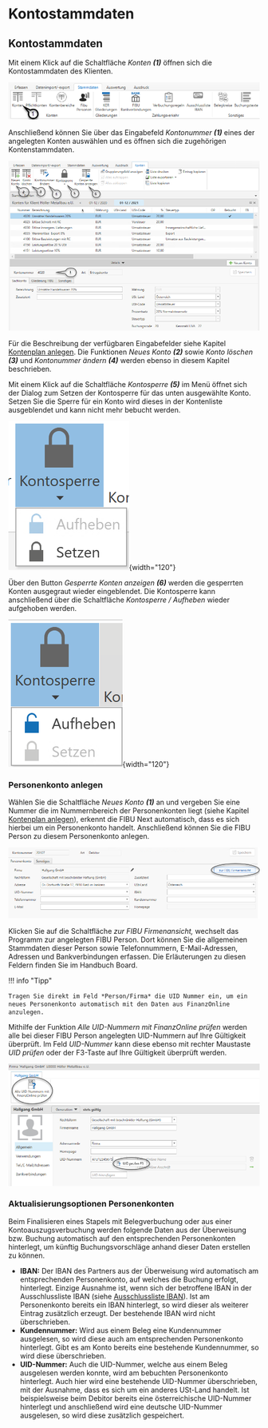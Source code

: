 # Kontostammdaten

## Kontostammdaten


Mit einem Klick auf die Schaltfläche *Konten* ***(1)*** öffnen sich die Kontostammdaten des Klienten.


![Image](<img/NeuesElement109.png>)

Anschließend können Sie über das Eingabefeld *Kontonummer* ***(1)*** eines der angelegten Konten auswählen und es öffnen sich die zugehörigen Kontenstammdaten.


![Image](<img/NeuesElement108.png>)

Für die Beschreibung der verfügbaren Eingabefelder siehe Kapitel [Kontenplan anlegen](../Stammdaten%20Vorlagen/Kontenplane.md/#kontenplan-anlegen). Die Funktionen *Neues Konto* ***(2)*** sowie *Konto löschen* ***(3)*** und *Kontonummer ändern* ***(4)*** werden ebenso in diesem Kapitel beschrieben.

Mit einem Klick auf die Schaltfläche *Kontosperre* ***(5)*** im Menü öffnet sich der Dialog zum Setzen der Kontosperre für das unten ausgewählte Konto. Setzen Sie die Sperre für ein Konto wird dieses in der Kontenliste ausgeblendet und kann nicht mehr bebucht werden.


![Image](<img/NeuesElement107.png>){width="120"}

Über den Button *Gesperrte Konten anzeigen* ***(6)*** werden die gesperrten Konten ausgegraut wieder eingeblendet. Die Kontosperre kann anschließend über die Schaltfläche *Kontosperre / Aufheben* wieder aufgehoben werden.


![Image](<img/NeuesElement106.png>){width="120"}


### Personenkonto anlegen

Wählen Sie die Schaltfläche *Neues Konto* ***(1)*** an und vergeben Sie eine Nummer die im Nummernbereich der Personenkonten liegt (siehe Kapitel [Kontenplan anlegen](../Stammdaten%20Vorlagen/Kontenplane.md/#kontenplan-anlegen)), erkennt die FIBU Next automatisch, dass es sich hierbei um ein Personenkonto handelt. Anschließend können Sie die FIBU Person zu diesem Personenkonto anlegen.


![Image](<img/NeuesElement105.png>)

Klicken Sie auf die Schaltfläche *zur FIBU Firmenansicht,* wechselt das Programm zur angelegten FIBU Person. Dort können Sie die allgemeinen Stammdaten dieser Person sowie Telefonnummern, E-Mail-Adressen, Adressen und Bankverbindungen erfassen. Die Erläuterungen zu diesen Feldern finden Sie im Handbuch Board.

!!! info "Tipp"

    Tragen Sie direkt im Feld *Person/Firma* die UID Nummer ein, um ein neues Personenkonto automatisch mit den Daten aus FinanzOnline anzulegen.


Mithilfe der Funktion *Alle UID-Nummern mit FinanzOnline prüfen* werden alle bei dieser FIBU Person angelegten UID-Nummern auf Ihre Gültigkeit überprüft. Im Feld *UID-Nummer* kann diese ebenso mit rechter Maustaste *UID prüfen* oder der F3-Taste auf Ihre Gültigkeit überprüft werden.


![Image](<img/NeuesElement104.png>)


### Aktualisierungsoptionen Personenkonten


Beim Finalisieren eines Stapels mit Belegverbuchung oder aus einer Kontoauszugsverbuchung werden folgende Daten aus der Überweisung bzw. Buchung automatisch auf den entsprechenden Personenkonten hinterlegt, um künftig Buchungsvorschläge anhand dieser Daten erstellen zu können.

* **IBAN:** Der IBAN des Partners aus der Überweisung wird automatisch am entsprechenden Personenkonto, auf welches die Buchung erfolgt, hinterlegt.
Einzige Ausnahme ist, wenn sich der betroffene IBAN in der Ausschlussliste IBAN (siehe [Ausschlussliste IBAN](IBANAusschlussliste.md)).
Ist am Personenkonto bereits ein IBAN hinterlegt, so wird dieser als weiterer Eintrag zusätzlich erzeugt. Der bestehende IBAN wird nicht überschrieben.
* **Kundennummer:** Wird aus einem Beleg eine Kundennummer ausgelesen, so wird diese auch am entsprechenden Personenkonto hinterlegt.
Gibt es am Konto bereits eine bestehende Kundennummer, so wird diese überschrieben.
* **UID-Nummer:** Auch die UID-Nummer, welche aus einem Beleg ausgelesen werden konnte, wird am bebuchten Personenkonto hinterlegt. Auch hier wird eine bestehende UID-Nummer überschrieben, mit der Ausnahme, dass es sich um ein anderes USt-Land handelt. Ist beispielsweise beim Debitor bereits eine österreichische UID-Nummer hinterlegt und anschließend wird eine deutsche UID-Nummer ausgelesen, so wird diese zusätzlich gespeichert.

